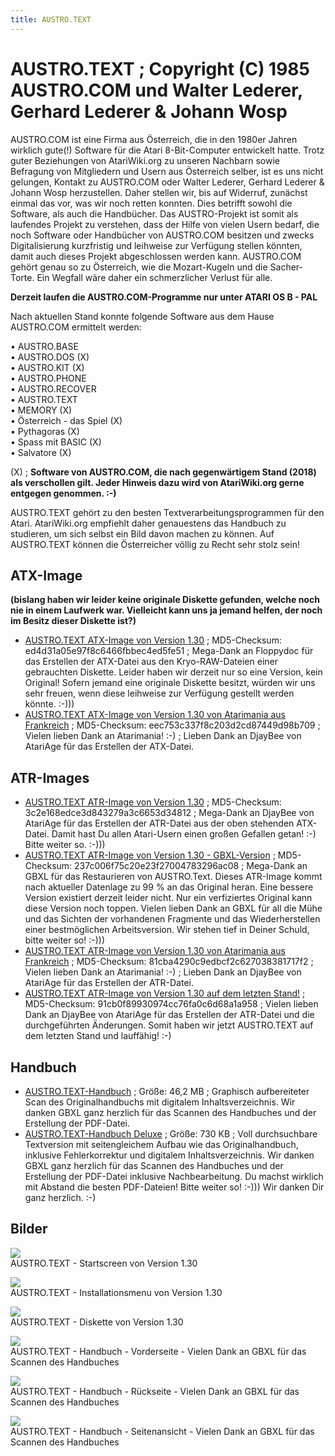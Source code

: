 ```yaml
---
title: AUSTRO.TEXT
---
```

# AUSTRO.TEXT ; Copyright (C) 1985 AUSTRO.COM und Walter Lederer, Gerhard Lederer & Johann Wosp  
AUSTRO.COM ist eine Firma aus Österreich, die in den 1980er Jahren wirklich gute(!) Software für die Atari 8-Bit-Computer entwickelt hatte. Trotz guter Beziehungen von AtariWiki.org zu unseren Nachbarn sowie Befragung von Mitgliedern und Usern aus Österreich selber, ist es uns nicht gelungen, Kontakt zu AUSTRO.COM oder Walter Lederer, Gerhard Lederer & Johann Wosp herzustellen. Daher stellen wir, bis auf Widerruf, zunächst einmal das vor, was wir noch retten konnten. Dies betrifft sowohl die Software, als auch die Handbücher. Das AUSTRO-Projekt ist somit als laufendes Projekt zu verstehen, dass der Hilfe von vielen Usern bedarf, die noch Software oder Handbücher von AUSTRO.COM besitzen und zwecks Digitalisierung kurzfristig und leihweise zur Verfügung stellen könnten, damit auch dieses Projekt abgeschlossen werden kann. AUSTRO.COM gehört genau so zu Österreich, wie die Mozart-Kugeln und die Sacher-Torte. Ein Wegfall wäre daher ein schmerzlicher Verlust für alle.  
  
__Derzeit laufen die AUSTRO.COM-Programme nur unter ATARI OS B - PAL__  
  
Nach aktuellen Stand konnte folgende Software aus dem Hause AUSTRO.COM ermittelt werden:  
  
• AUSTRO.BASE  
• AUSTRO.DOS (X)  
• AUSTRO.KIT (X)  
• AUSTRO.PHONE  
• AUSTRO.RECOVER  
• AUSTRO.TEXT  
• MEMORY (X)  
• Österreich - das Spiel (X)  
• Pythagoras (X)  
• Spass mit BASIC (X)  
• Salvatore (X)  
  
(X) ; __Software von AUSTRO.COM, die nach gegenwärtigem Stand (2018) als verschollen gilt. Jeder Hinweis dazu wird von AtariWiki.org gerne entgegen genommen. :-)__  
  
AUSTRO.TEXT gehört zu den besten Textverarbeitungsprogrammen für den Atari. AtariWiki.org empfiehlt daher genauestens das Handbuch zu studieren, um sich selbst ein Bild davon machen zu können. Auf AUSTRO.TEXT können die Österreicher völlig zu Recht sehr stolz sein!  
  
## ATX-Image  
__(bislang haben wir leider keine originale Diskette gefunden, welche noch nie in einem Laufwerk war. Vielleicht kann uns ja jemand helfen, der noch im Besitz dieser Diskette ist?)__  
- [AUSTRO.TEXT ATX-Image von Version 1.30](attachments/Austro_Text.ATX) ; MD5-Checksum: ed4d31a05e97f8c6466fbbec4ed5fe51 ; Mega-Dank an Floppydoc für das Erstellen der ATX-Datei aus den Kryo-RAW-Dateien einer gebrauchten Diskette. Leider haben wir derzeit nur so eine Version, kein Original! Sofern jemand eine originale Diskette besitzt, würden wir uns sehr freuen, wenn diese leihweise zur Verfügung gestellt werden könnte. :-)))  
- [AUSTRO.TEXT ATX-Image von Version 1.30 von Atarimania aus Frankreich](attachments/Austro.Text_1985Austro.ComATf.atx) ; MD5-Checksum: eec753c337f8c203d2cd87449d98b709 ; Vielen lieben Dank an Atarimania! :-) ; Lieben Dank an DjayBee von AtariAge für das Erstellen der ATX-Datei.  
  
## ATR-Images  
- [AUSTRO.TEXT ATR-Image von Version 1.30](attachments/Austro.Text_1985Austro.ComAT.atr) ; MD5-Checksum: 3c2e168edce3d843279a3c6653d34812 ; Mega-Dank an DjayBee von AtariAge für das Erstellen der ATR-Datei aus der oben stehenden ATX-Datei. Damit hast Du allen Atari-Usern einen großen Gefallen getan! :-) Bitte weiter so. :-)))  
- [AUSTRO.TEXT ATR-Image von Version 1.30 - GBXL-Version](attachments/Austro.Text_1985Austro.ComAT-GBXL.atr) ; MD5-Checksum: 237c006f75c20e23f27004783296ac08 ; Mega-Dank an GBXL für das Restaurieren von AUSTRO.Text. Dieses ATR-Image kommt nach aktueller Datenlage zu 99 % an das Original heran. Eine bessere Version existiert derzeit leider nicht. Nur ein verfiziertes Original kann diese Version noch toppen. Vielen lieben Dank an GBXL für all die Mühe und das Sichten der vorhandenen Fragmente und das Wiederherstellen einer bestmöglichen Arbeitsversion. Wir stehen tief in Deiner Schuld, bitte weiter so! :-)))  
- [AUSTRO.TEXT ATR-Image von Version 1.30 von Atarimania aus Frankreich](attachments/Austro.Text_1985Austro.ComATfcr_CSS.atr) ; MD5-Checksum: 81cba4290c9edbcf2c627038381717f2 ; Vielen lieben Dank an Atarimania! :-) ; Lieben Dank an DjayBee von AtariAge für das Erstellen der ATR-Datei.  
- [AUSTRO.TEXT ATR-Image von Version 1.30 auf dem letzten Stand!](attachments/Austro.Text_1985Austro.ComATmcr_CSS.atr) ; MD5-Checksum: 91cb0f89930974cc76fa0c6d68a1a958 ; Vielen lieben Dank an DjayBee von AtariAge für das Erstellen der ATR-Datei und die durchgeführten Änderungen. Somit haben wir jetzt AUSTRO.TEXT auf dem letzten Stand und lauffähig! :-)  
  
## Handbuch  
- [AUSTRO.TEXT-Handbuch](https://data.atariwiki.org/DOC/AustroText_V1-30_Scan_2018.pdf) ; Größe: 46,2 MB ; Graphisch aufbereiteter Scan des Originalhandbuchs mit digitalem Inhaltsverzeichnis. Wir danken GBXL ganz herzlich für das Scannen des Handbuches und der Erstellung der PDF-Datei.  
- [AUSTRO.TEXT-Handbuch Deluxe](attachments/AustroText_V1-30_Re_Edit_2018_InhVz.pdf) ; Größe: 730 KB ; Voll durchsuchbare Textversion mit seitengleichem Aufbau wie das Originalhandbuch, inklusive Fehlerkorrektur und digitalem Inhaltsverzeichnis. Wir danken GBXL ganz herzlich für das Scannen des Handbuches und der Erstellung der PDF-Datei inklusive Nachbearbeitung. Du machst wirklich mit Abstand die besten PDF-Dateien! Bitte weiter so! :-))) Wir danken Dir ganz herzlich. :-)  
  
## Bilder  
![](attachments/AUSTRO.TEXT.png)  
AUSTRO.TEXT - Startscreen von Version 1.30  
  
![](attachments/Installationsmenu+AUSTRO.TEXT.png)  
AUSTRO.TEXT - Installationsmenu von Version 1.30  
  
![](attachments/Diskette.jpg)  
AUSTRO.TEXT - Diskette von Version 1.30  
  
![](attachments/Cover.jpg)  
AUSTRO.TEXT - Handbuch - Vorderseite - Vielen Dank an GBXL für das Scannen des Handbuches  
  
![](attachments/Back.jpg)  
AUSTRO.TEXT - Handbuch - Rückseite - Vielen Dank an GBXL für das Scannen des Handbuches  
  
![](attachments/Side.jpg)  
AUSTRO.TEXT - Handbuch - Seitenansicht - Vielen Dank an GBXL für das Scannen des Handbuches  
